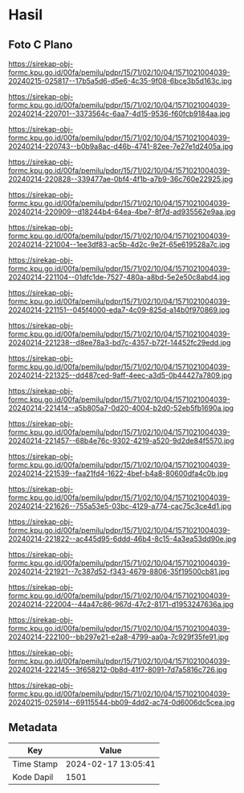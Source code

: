 # Hasil

## Foto C Plano

https://sirekap-obj-formc.kpu.go.id/00fa/pemilu/pdpr/15/71/02/10/04/1571021004039-20240215-025817--17b5a5d6-d5e6-4c35-9f08-6bce3b5d163c.jpg

https://sirekap-obj-formc.kpu.go.id/00fa/pemilu/pdpr/15/71/02/10/04/1571021004039-20240214-220701--3373564c-6aa7-4d15-9536-f60fcb9184aa.jpg

https://sirekap-obj-formc.kpu.go.id/00fa/pemilu/pdpr/15/71/02/10/04/1571021004039-20240214-220743--b0b9a8ac-d46b-4741-82ee-7e27e1d2405a.jpg

https://sirekap-obj-formc.kpu.go.id/00fa/pemilu/pdpr/15/71/02/10/04/1571021004039-20240214-220828--339477ae-0bf4-4f1b-a7b9-36c760e22925.jpg

https://sirekap-obj-formc.kpu.go.id/00fa/pemilu/pdpr/15/71/02/10/04/1571021004039-20240214-220909--d18244b4-64ea-4be7-8f7d-ad935562e9aa.jpg

https://sirekap-obj-formc.kpu.go.id/00fa/pemilu/pdpr/15/71/02/10/04/1571021004039-20240214-221004--1ee3df83-ac5b-4d2c-9e2f-65e619528a7c.jpg

https://sirekap-obj-formc.kpu.go.id/00fa/pemilu/pdpr/15/71/02/10/04/1571021004039-20240214-221104--01dfc1de-7527-480a-a8bd-5e2e50c8abd4.jpg

https://sirekap-obj-formc.kpu.go.id/00fa/pemilu/pdpr/15/71/02/10/04/1571021004039-20240214-221151--045f4000-eda7-4c09-825d-a14b0f970869.jpg

https://sirekap-obj-formc.kpu.go.id/00fa/pemilu/pdpr/15/71/02/10/04/1571021004039-20240214-221238--d8ee78a3-bd7c-4357-b72f-14452fc29edd.jpg

https://sirekap-obj-formc.kpu.go.id/00fa/pemilu/pdpr/15/71/02/10/04/1571021004039-20240214-221325--dd487ced-9aff-4eec-a3d5-0b44427a7809.jpg

https://sirekap-obj-formc.kpu.go.id/00fa/pemilu/pdpr/15/71/02/10/04/1571021004039-20240214-221414--a5b805a7-0d20-4004-b2d0-52eb5fb1690a.jpg

https://sirekap-obj-formc.kpu.go.id/00fa/pemilu/pdpr/15/71/02/10/04/1571021004039-20240214-221457--68b4e76c-9302-4219-a520-9d2de84f5570.jpg

https://sirekap-obj-formc.kpu.go.id/00fa/pemilu/pdpr/15/71/02/10/04/1571021004039-20240214-221539--faa21fd4-1622-4bef-b4a8-80600dfa4c0b.jpg

https://sirekap-obj-formc.kpu.go.id/00fa/pemilu/pdpr/15/71/02/10/04/1571021004039-20240214-221626--755a53e5-03bc-4129-a774-cac75c3ce4d1.jpg

https://sirekap-obj-formc.kpu.go.id/00fa/pemilu/pdpr/15/71/02/10/04/1571021004039-20240214-221822--ac445d95-6ddd-46b4-8c15-4a3ea53dd90e.jpg

https://sirekap-obj-formc.kpu.go.id/00fa/pemilu/pdpr/15/71/02/10/04/1571021004039-20240214-221921--7c387d52-f343-4679-8806-35f19500cb81.jpg

https://sirekap-obj-formc.kpu.go.id/00fa/pemilu/pdpr/15/71/02/10/04/1571021004039-20240214-222004--44a47c86-967d-47c2-8171-d1953247636a.jpg

https://sirekap-obj-formc.kpu.go.id/00fa/pemilu/pdpr/15/71/02/10/04/1571021004039-20240214-222100--bb297e21-e2a8-4799-aa0a-7c929f35fe91.jpg

https://sirekap-obj-formc.kpu.go.id/00fa/pemilu/pdpr/15/71/02/10/04/1571021004039-20240214-222145--3f658212-0b8d-41f7-8091-7d7a5816c726.jpg

https://sirekap-obj-formc.kpu.go.id/00fa/pemilu/pdpr/15/71/02/10/04/1571021004039-20240215-025914--69115544-bb09-4dd2-ac74-0d6006dc5cea.jpg


## Metadata

| Key        | Value               |
| ---------- | ------------------- |
| Time Stamp | 2024-02-17 13:05:41 |
| Kode Dapil | 1501                |



